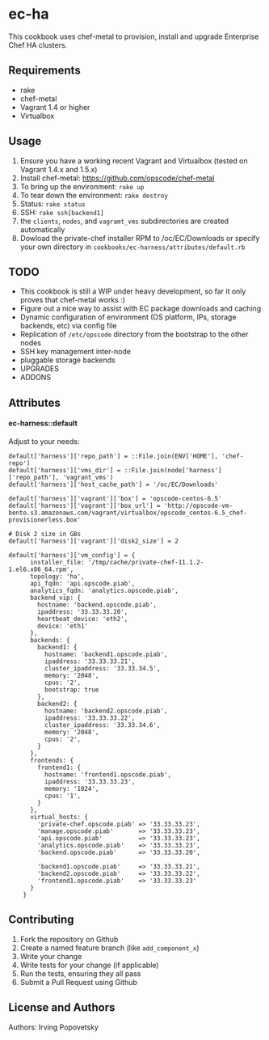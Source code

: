 ec-ha
================
This cookbook uses chef-metal to provision, install and upgrade Enterprise Chef HA clusters.

Requirements
------------
* rake
* chef-metal
* Vagrant 1.4 or higher
* Virtualbox

Usage
-----
1. Ensure you have a working recent Vagrant and Virtualbox (tested on Vagrant 1.4.x and 1.5.x)
1. Install chef-metal: https://github.com/opscode/chef-metal
1. To bring up the environment: `rake up`
1. To tear down the environment: `rake destroy`
1. Status: `rake status`
1. SSH: `rake ssh[backend1]`
1. the `clients`, `nodes`, and `vagramt_vms` subdirectories are created automatically
1. Dowload the private-chef installer RPM to /oc/EC/Downloads or specify your own directory in `cookbooks/ec-harness/attributes/default.rb`

TODO
----
* This cookbook is still a WIP under heavy development, so far it only proves that chef-metal works :)
* Figure out a nice way to assist with EC package downloads and caching
* Dynamic configuration of environment (OS platform, IPs, storage backends, etc) via config file
* Replication of `/etc/opscode` directory from the bootstrap to the other nodes
* SSH key management inter-node
* pluggable storage backends
* UPGRADES
* ADDONS



Attributes
----------

#### ec-harness::default
Adjust to your needs:
```
default['harness']['repo_path'] = ::File.join(ENV['HOME'], 'chef-repo')
default['harness']['vms_dir'] = ::File.join(node['harness']['repo_path'], 'vagrant_vms')
default['harness']['host_cache_path'] = '/oc/EC/Downloads'

default['harness']['vagrant']['box'] = 'opscode-centos-6.5'
default['harness']['vagrant']['box_url'] = 'http://opscode-vm-bento.s3.amazonaws.com/vagrant/virtualbox/opscode_centos-6.5_chef-provisionerless.box'

# Disk 2 size in GBs
default['harness']['vagrant']['disk2_size'] = 2

default['harness']['vm_config'] = {
      installer_file: '/tmp/cache/private-chef-11.1.2-1.el6.x86_64.rpm',
      topology: 'ha',
      api_fqdn: 'api.opscode.piab',
      analytics_fqdn: 'analytics.opscode.piab',
      backend_vip: {
        hostname: 'backend.opscode.piab',
        ipaddress: '33.33.33.20',
        heartbeat_device: 'eth2',
        device: 'eth1'
      },
      backends: {
        backend1: {
          hostname: 'backend1.opscode.piab',
          ipaddress: '33.33.33.21',
          cluster_ipaddress: '33.33.34.5',
          memory: '2048',
          cpus: '2',
          bootstrap: true
        },
        backend2: {
          hostname: 'backend2.opscode.piab',
          ipaddress: '33.33.33.22',
          cluster_ipaddress: '33.33.34.6',
          memory: '2048',
          cpus: '2',
        }
      },
      frontends: {
        frontend1: {
          hostname: 'frontend1.opscode.piab',
          ipaddress: '33.33.33.23',
          memory: '1024',
          cpus: '1',
        }
      },
      virtual_hosts: {
        'private-chef.opscode.piab' => '33.33.33.23',
        'manage.opscode.piab'       => '33.33.33.23',
        'api.opscode.piab'          => '33.33.33.23',
        'analytics.opscode.piab'    => '33.33.33.23',
        'backend.opscode.piab'      => '33.33.33.20',

        'backend1.opscode.piab'     => '33.33.33.21',
        'backend2.opscode.piab'     => '33.33.33.22',
        'frontend1.opscode.piab'    => '33.33.33.23'
      }
    }
```



Contributing
------------

1. Fork the repository on Github
2. Create a named feature branch (like `add_component_x`)
3. Write your change
4. Write tests for your change (if applicable)
5. Run the tests, ensuring they all pass
6. Submit a Pull Request using Github

License and Authors
-------------------
Authors: Irving Popovetsky
